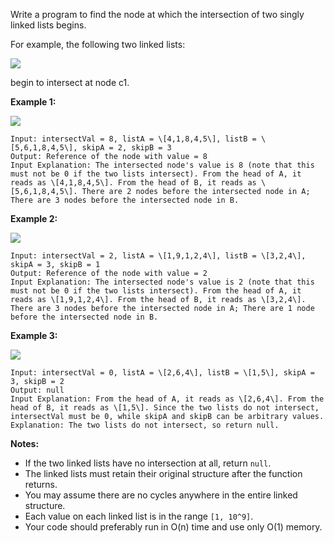 Write a program to find the node at which the intersection of two singly linked lists
begins.

For example, the following two linked lists:

[![](https://assets.leetcode.com/uploads/2018/12/13/160_statement.png)](https://assets.leetcode.com/uploads/2018/12/13/160_statement.png)

begin to intersect at node c1.

**Example 1:**

[![](https://assets.leetcode.com/uploads/2020/06/29/160_example_1_1.png)](https://assets.leetcode.com/uploads/2020/06/29/160_example_1_1.png)

    Input: intersectVal = 8, listA = \[4,1,8,4,5\], listB = \[5,6,1,8,4,5\], skipA = 2, skipB = 3
    Output: Reference of the node with value = 8
    Input Explanation: The intersected node's value is 8 (note that this must not be 0 if the two lists intersect). From the head of A, it reads as \[4,1,8,4,5\]. From the head of B, it reads as \[5,6,1,8,4,5\]. There are 2 nodes before the intersected node in A; There are 3 nodes before the intersected node in B.

**Example 2:**

[![](https://assets.leetcode.com/uploads/2020/06/29/160_example_2.png)](https://assets.leetcode.com/uploads/2020/06/29/160_example_2.png)

    Input: intersectVal = 2, listA = \[1,9,1,2,4\], listB = \[3,2,4\], skipA = 3, skipB = 1
    Output: Reference of the node with value = 2
    Input Explanation: The intersected node's value is 2 (note that this must not be 0 if the two lists intersect). From the head of A, it reads as \[1,9,1,2,4\]. From the head of B, it reads as \[3,2,4\]. There are 3 nodes before the intersected node in A; There are 1 node before the intersected node in B.

**Example 3:**

[![](https://assets.leetcode.com/uploads/2018/12/13/160_example_3.png)](https://assets.leetcode.com/uploads/2018/12/13/160_example_3.png)

    Input: intersectVal = 0, listA = \[2,6,4\], listB = \[1,5\], skipA = 3, skipB = 2
    Output: null
    Input Explanation: From the head of A, it reads as \[2,6,4\]. From the head of B, it reads as \[1,5\]. Since the two lists do not intersect, intersectVal must be 0, while skipA and skipB can be arbitrary values.
    Explanation: The two lists do not intersect, so return null.

**Notes:**

- If the two linked lists have no intersection at all, return `null`.
- The linked lists must retain their original structure after the function returns.
- You may assume there are no cycles anywhere in the entire linked structure.
- Each value on each linked list is in the range `[1, 10^9]`.
- Your code should preferably run in O(n) time and use only O(1) memory.
